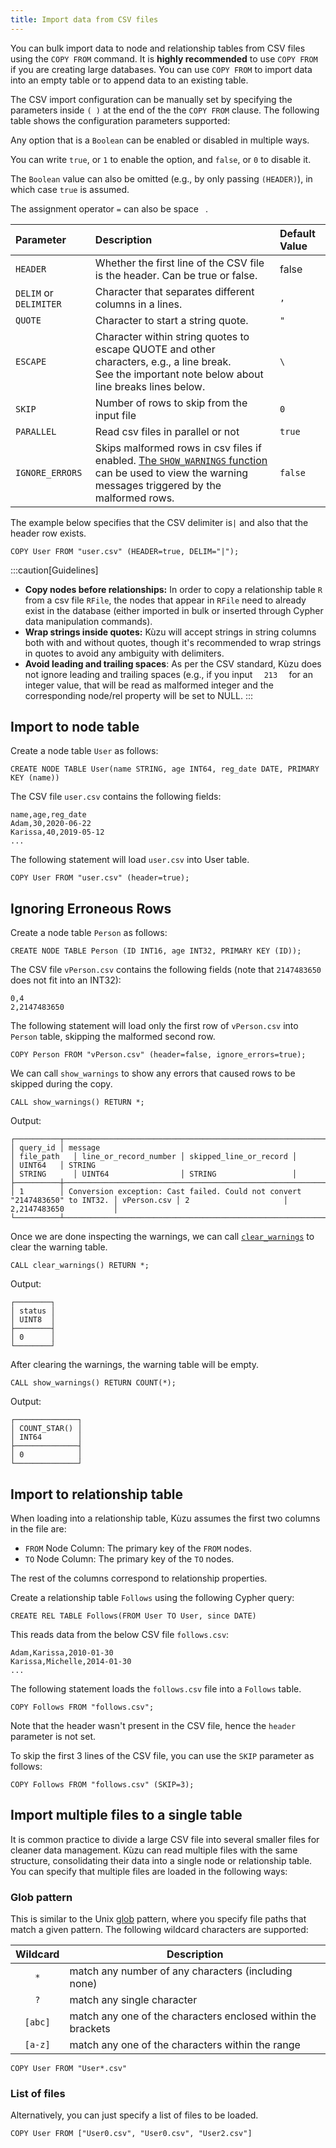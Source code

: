 ```yaml
---
title: Import data from CSV files
---
```


You can bulk import data to node and relationship tables from CSV files
using the `COPY FROM` command. It is **highly recommended** to use `COPY FROM` if you are creating large
databases. You can use `COPY FROM` to import data into an empty table or to append data to an existing table.

The CSV import configuration can be manually set by specifying the parameters inside `( )` at the
end of the the `COPY FROM` clause. The following table shows the configuration parameters supported:

Any option that is a `Boolean` can be enabled or disabled in multiple ways. 

You can write `true`, or `1` to enable the option, and `false`, or `0` to disable it. 

The `Boolean` value can also be omitted (e.g., by only passing `(HEADER)`), in which case `true` is assumed.

The assignment operator `=` can also be space ` `.

| Parameter | Description | Default Value |
|:-----|:-----|:-----|
| `HEADER` | Whether the first line of the CSV file is the header. Can be true or false. | false |
| `DELIM` or `DELIMITER` | Character that separates different columns in a lines. | `,`|
| `QUOTE` | Character to start a string quote. | `"` |
| `ESCAPE` | Character within string quotes to escape QUOTE and other characters, e.g., a line break. <br/> See the important note below about line breaks lines below.| `\` |
| `SKIP` | Number of rows to skip from the input file | `0` |
| `PARALLEL` | Read csv files in parallel or not | `true` |
| `IGNORE_ERRORS` | Skips malformed rows in csv files if enabled. [The `SHOW_WARNINGS` function](/cypher/query-clauses/call#show_warnings) can be used to view the warning messages triggered by the malformed rows. | `false` |

The example below specifies that the CSV delimiter is`|` and also that the header row exists.

```cypher
COPY User FROM "user.csv" (HEADER=true, DELIM="|");
```

:::caution[Guidelines]
- **Copy nodes before relationships:** In order to copy a relationship table `R` from a csv file `RFile`, the nodes that appear in `RFile` need to
already exist in the database (either imported in bulk or inserted through Cypher data manipulation commands).
- **Wrap strings inside quotes:** Kùzu will accept strings in string columns both with and without quotes, though it's recommended to wrap strings in quotes to avoid any ambiguity with delimiters.
- **Avoid leading and trailing spaces**: As per the CSV standard, Kùzu does not ignore leading and trailing spaces (e.g., if you input `   213   ` for
  an integer value, that will be read as malformed integer and the corresponding node/rel property will be set to NULL.
:::

## Import to node table

Create a node table `User` as follows:

```cypher
CREATE NODE TABLE User(name STRING, age INT64, reg_date DATE, PRIMARY KEY (name))
```

The CSV file `user.csv` contains the following fields:
```csv
name,age,reg_date
Adam,30,2020-06-22
Karissa,40,2019-05-12
...
```

The following statement will load `user.csv` into User table.

```cypher
COPY User FROM "user.csv" (header=true);
```

## Ignoring Erroneous Rows

Create a node table `Person` as follows:

```cypher
CREATE NODE TABLE Person (ID INT16, age INT32, PRIMARY KEY (ID));
```

The CSV file `vPerson.csv` contains the following fields (note that `2147483650` does not fit into an INT32):
```csv
0,4
2,2147483650
```

The following statement will load only the first row of `vPerson.csv` into `Person` table, skipping the malformed second row.

```cypher
COPY Person FROM "vPerson.csv" (header=false, ignore_errors=true);
```

We can call `show_warnings` to show any errors that caused rows to be skipped during the copy.

```cypher
CALL show_warnings() RETURN *;
```

Output:
```
┌──────────┬─────────────────────────────────────────────────────────────────────────────┬─────────────┬───────────────────────┬────────────────────────┐
│ query_id │ message                                                                     │ file_path   │ line_or_record_number │ skipped_line_or_record │
│ UINT64   │ STRING                                                                      │ STRING      │ UINT64                │ STRING                 │
├──────────┼─────────────────────────────────────────────────────────────────────────────┼─────────────┼───────────────────────┼────────────────────────┤
│ 1        │ Conversion exception: Cast failed. Could not convert "2147483650" to INT32. │ vPerson.csv │ 2                     │ 2,2147483650           │
└──────────┴─────────────────────────────────────────────────────────────────────────────┴─────────────┴───────────────────────┴────────────────────────┘
```

Once we are done inspecting the warnings, we can call [`clear_warnings`](/cypher/query-clauses/call#clear_warnings) to clear the warning table.

```cypher
CALL clear_warnings() RETURN *;
```

Output:
```
┌────────┐
│ status │
│ UINT8  │
├────────┤
│ 0      │
└────────┘
```

After clearing the warnings, the warning table will be empty.

```cypher
CALL show_warnings() RETURN COUNT(*);
```

Output:
```
┌──────────────┐
│ COUNT_STAR() │
│ INT64        │
├──────────────┤
│ 0            │
└──────────────┘
```

## Import to relationship table

When loading into a relationship table, Kùzu assumes the first two columns in the file are:

- `FROM` Node Column: The primary key of the `FROM` nodes.
- `TO` Node Column: The primary key of the `TO` nodes.

The rest of the columns correspond to relationship properties.

Create a relationship table `Follows` using the following Cypher query:

```cypher
CREATE REL TABLE Follows(FROM User TO User, since DATE)
```

This reads data from the below CSV file `follows.csv`:
```csv
Adam,Karissa,2010-01-30
Karissa,Michelle,2014-01-30
...
```

The following statement loads the `follows.csv` file into a `Follows` table.

```cypher
COPY Follows FROM "follows.csv";
```

Note that the header wasn't present in the CSV file, hence the `header` parameter is not set.

To skip the first 3 lines of the CSV file, you can use the `SKIP` parameter as follows:

```cypher
COPY Follows FROM "follows.csv" (SKIP=3);
```

## Import multiple files to a single table

It is common practice to divide a large CSV file into several smaller files for cleaner data management.
Kùzu can read multiple files with the same structure, consolidating their data into a single node or relationship table.
You can specify that multiple files are loaded in the following ways:

### Glob pattern

This is similar to the Unix [glob](https://man7.org/linux/man-pages/man7/glob.7.html) pattern, where you specify
file paths that match a given pattern. The following wildcard characters are supported:

| Wildcard | Description |
| :-----------: | ----------- |
| `*` | match any number of any characters (including none) |
| `?` | match any single character |
| `[abc]` | match any one of the characters enclosed within the brackets |
| `[a-z]` | match any one of the characters within the range |

```cypher
COPY User FROM "User*.csv"
```

### List of files

Alternatively, you can just specify a list of files to be loaded.

```cypher
COPY User FROM ["User0.csv", "User0.csv", "User2.csv"]
```
